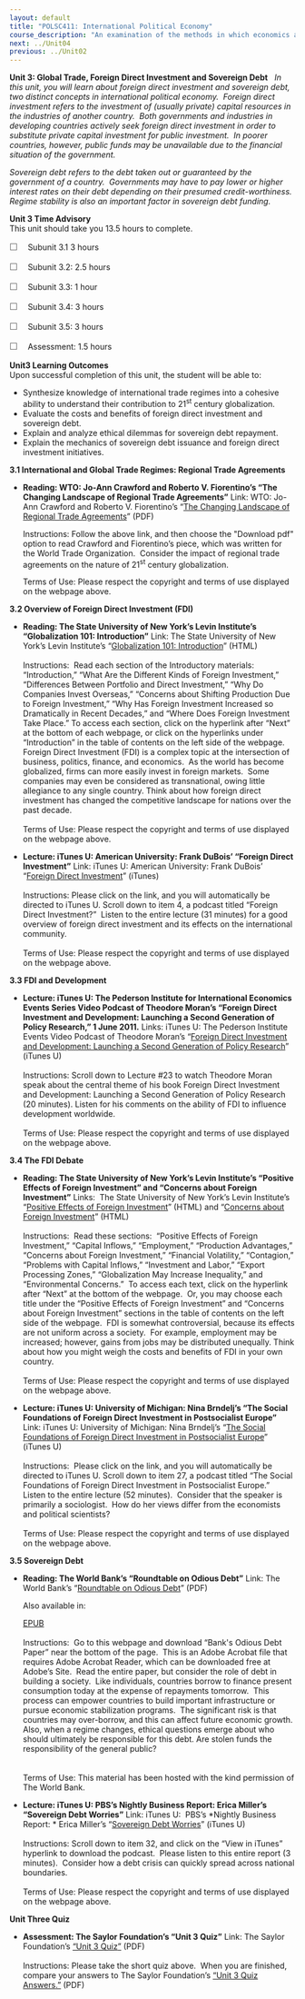 ```yaml
---
layout: default
title: "POLSC411: International Political Economy"
course_description: "An examination of the methods in which economics and politics influence each other when creating policy. Focuses on the international organizations designed to facilitate global economic stability, including the World Trade Organization (WTO) and the International Monetary Fund (IMF)."
next: ../Unit04
previous: ../Unit02
---
```

**Unit 3: Global Trade, Foreign Direct Investment and Sovereign Debt**
<span id="3"></span> 
*In this unit, you will learn about foreign direct investment and
sovereign debt, two distinct concepts in international political
economy.  Foreign direct investment refers to the investment of (usually
private) capital resources in the industries of another country.  Both
governments and industries in developing countries actively seek foreign
direct investment in order to substitute private capital investment for
public investment.  In poorer countries, however, public funds may be
unavailable due to the financial situation of the government.*  
  
 *Sovereign debt refers to the debt taken out or guaranteed by the
government of a country.  Governments may have to pay lower or higher
interest rates on their debt depending on their presumed
credit-worthiness.  Regime stability is also an important factor in
sovereign debt funding.*

**Unit 3 Time Advisory**  
This unit should take you 13.5 hours to complete.  
  
 <span
style="color: rgb(85, 85, 85); font-family: 'Myriad Pro', 'Gill Sans', 'Gill Sans MT', Calibri, sans-serif; font-size: 16px; line-height: 21px; text-align: left; -webkit-text-size-adjust: none; ">☐
   </span>Subunit 3.1 3 hours  
  
 <span
style="color: rgb(85, 85, 85); font-family: 'Myriad Pro', 'Gill Sans', 'Gill Sans MT', Calibri, sans-serif; font-size: 16px; line-height: 21px; text-align: left; -webkit-text-size-adjust: none; ">☐
   </span>Subunit 3.2: 2.5 hours  
  
 <span
style="color: rgb(85, 85, 85); font-family: 'Myriad Pro', 'Gill Sans', 'Gill Sans MT', Calibri, sans-serif; font-size: 16px; line-height: 21px; text-align: left; -webkit-text-size-adjust: none; ">☐
   </span>Subunit 3.3: 1 hour  
  
 <span
style="color: rgb(85, 85, 85); font-family: 'Myriad Pro', 'Gill Sans', 'Gill Sans MT', Calibri, sans-serif; font-size: 16px; line-height: 21px; text-align: left; -webkit-text-size-adjust: none; ">☐
   </span>Subunit 3.4: 3 hours  
  
 <span
style="color: rgb(85, 85, 85); font-family: 'Myriad Pro', 'Gill Sans', 'Gill Sans MT', Calibri, sans-serif; font-size: 16px; line-height: 21px; text-align: left; -webkit-text-size-adjust: none; ">☐
   </span>Subunit 3.5: 3 hours  
  
 <span
style="color: rgb(85, 85, 85); font-family: 'Myriad Pro', 'Gill Sans', 'Gill Sans MT', Calibri, sans-serif; font-size: 16px; line-height: 21px; text-align: left; -webkit-text-size-adjust: none; ">☐
   </span>Assessment: 1.5 hours

**Unit3 Learning Outcomes**  
Upon successful completion of this unit, the student will be able to:  
-   Synthesize knowledge of international trade regimes into a cohesive
    ability to understand their contribution to 21<sup>st</sup> century
    globalization.
-   Evaluate the costs and benefits of foreign direct investment and
    sovereign debt.
-   Explain and analyze ethical dilemmas for sovereign debt repayment.
-   Explain the mechanics of sovereign debt issuance and foreign direct
    investment initiatives.

**3.1 International and Global Trade Regimes: Regional Trade
Agreements** <span id="3.1"></span> 
-   **Reading: WTO: Jo-Ann Crawford and Roberto V. Fiorentino’s “The
    Changing Landscape of Regional Trade Agreements”**
    Link: WTO: Jo-Ann Crawford and Roberto V. Fiorentino’s “[The
    Changing Landscape of Regional Trade
    Agreements](http://www.wto.org/english/res_e/publications_e/disc_paper8_e.htm)”
    (PDF)  
      
     Instructions: Follow the above link, and then choose the "Download
    pdf" option to read Crawford and Fiorentino’s piece, which was
    written for the World Trade Organization.  Consider the impact of
    regional trade agreements on the nature of 21<sup>st</sup> century
    globalization.  
      
     Terms of Use: Please respect the copyright and terms of use
    displayed on the webpage above.

**3.2 Overview of Foreign Direct Investment (FDI)** <span
id="3.2"></span> 
-   **Reading: The State University of New York’s Levin Institute’s
    “Globalization 101: Introduction”**
    Link: The State University of New York’s Levin Institute’s
    “[Globalization 101:
    Introduction](http://www.globalization101.org/introduction-8/)”
    (HTML)  
        
     Instructions:  Read each section of the Introductory materials: 
    “Introduction,” “What Are the Different Kinds of Foreign
    Investment,” “Differences Between Portfolio and Direct Investment,”
    “Why Do Companies Invest Overseas,” “Concerns about Shifting
    Production Due to Foreign Investment,” “Why Has Foreign Investment
    Increased so Dramatically in Recent Decades,” and “Where Does
    Foreign Investment Take Place.” To access each section, click on the
    hyperlink after “Next” at the bottom of each webpage, or click on
    the hyperlinks under “Introduction” in the table of contents on the
    left side of the webpage.  Foreign Direct Investment (FDI) is a
    complex topic at the intersection of business, politics, finance,
    and economics.  As the world has become globalized, firms can more
    easily invest in foreign markets.  Some companies may even be
    considered as transnational, owing little allegiance to any single
    country. Think about how foreign direct investment has changed the
    competitive landscape for nations over the past decade.  
        
     Terms of Use: Please respect the copyright and terms of use
    displayed on the webpage above.

-   **Lecture: iTunes U: American University: Frank DuBois’ “Foreign
    Direct Investment”**
    Link: iTunes U: American University: Frank DuBois’ “[Foreign Direct
    Investment](http://deimos3.apple.com/WebObjects/Core.woa/Browse/american.edu.2118357335)”
    (iTunes)  
        
     Instructions: Please click on the link, and you will automatically
    be directed to iTunes U. Scroll down to item 4, a podcast titled
    “Foreign Direct Investment?”  Listen to the entire lecture (31
    minutes) for a good overview of foreign direct investment and its
    effects on the international community.  
        
     Terms of Use: Please respect the copyright and terms of use
    displayed on the webpage above.

**3.3 FDI and Development** <span id="3.3"></span> 
-   **Lecture: iTunes U: The Pederson Institute for International
    Economics Events Series Video Podcast of Theodore Moran’s “Foreign
    Direct Investment and Development: Launching a Second Generation of
    Policy Research,” 1 June 2011.**
    Links: iTunes U: The Pederson Institute Events Video Podcast of
    Theodore Moran’s “[Foreign Direct Investment and Development:
    Launching a Second Generation of Policy
    Research](http://itunes.apple.com/us/podcast/peterson-institute-events/id372381976)”
    (iTunes U)  
        
     Instructions: Scroll down to Lecture \#23 to watch Theodore Moran
    speak about the central theme of his book Foreign Direct Investment
    and Development: Launching a Second Generation of Policy Research
    (20 minutes). Listen for his comments on the ability of FDI to
    influence development worldwide.  
        
     Terms of Use: Please respect the copyright and terms of use
    displayed on the webpage above.

**3.4 The FDI Debate** <span id="3.4"></span> 
-   **Reading: The State University of New York’s Levin Institute’s
    “Positive Effects of Foreign Investment” and “Concerns about Foreign
    Investment”**
    Links:  The State University of New York’s Levin Institute’s
    “[Positive Effects of Foreign
    Investment](http://www.globalization101.org/positive-effects-of-foreign-investment/)”
    (HTML) and “[Concerns about Foreign
    Investment](http://www.globalization101.org/financial-volatility/)”
    (HTML)  
        
     Instructions:  Read these sections:  “Positive Effects of Foreign
    Investment,” “Capital Inflows,” “Employment,” “Production
    Advantages,” “Concerns about Foreign Investment,” “Financial
    Volatility,” “Contagion,” “Problems with Capital Inflows,”
    “Investment and Labor,” “Export Processing Zones,” “Globalization
    May Increase Inequality,” and “Environmental Concerns.”  To access
    each text, click on the hyperlink after “Next” at the bottom of the
    webpage.  Or, you may choose each title under the “Positive Effects
    of Foreign Investment” and “Concerns about Foreign Investment”
    sections in the table of contents on the left side of the webpage. 
    FDI is somewhat controversial, because its effects are not uniform
    across a society.  For example, employment may be increased;
    however, gains from jobs may be distributed unequally. Think about
    how you might weigh the costs and benefits of FDI in your own
    country.  
        
     Terms of Use: Please respect the copyright and terms of use
    displayed on the webpage above.

-   **Lecture: iTunes U: University of Michigan: Nina Brndelj’s “The
    Social Foundations of Foreign Direct Investment in Postsocialist
    Europe”**
    Link: iTunes U: University of Michigan: Nina Brndelj’s “[The Social
    Foundations of Foreign Direct Investment in Postsocialist
    Europe](http://deimos3.apple.com/WebObjects/Core.woa/Browse/umich-public.1926863451)”
    (iTunes U)  
        
     Instructions:  Please click on the link, and you will automatically
    be directed to iTunes U. Scroll down to item 27, a podcast titled
    “The Social Foundations of Foreign Direct Investment in
    Postsocialist Europe.”  Listen to the entire lecture (52 minutes). 
    Consider that the speaker is primarily a sociologist.  How do her
    views differ from the economists and political scientists?  
        
     Terms of Use: Please respect the copyright and terms of use
    displayed on the webpage above.

**3.5 Sovereign Debt** <span id="3.5"></span> 
-   **Reading: The World Bank’s “Roundtable on Odious Debt”**
    Link: The World Bank’s “[Roundtable on Odious
    Debt](https://resources.saylor.org/archived/wp-content/uploads/2011/08/Polsc411-3.4-OdiousDebtPaper.pdf)”
    (PDF)  
      
     Also available in:  

    [EPUB](https://resources.saylor.org/archived/wp-content/uploads/2011/08/Polsc411-3.4-OdiousDebtPaper-epub.epub)  
        
     Instructions:  Go to this webpage and download “Bank's Odious Debt
    Paper” near the bottom of the page.  This is an Adobe Acrobat file
    that requires Adobe Acrobat Reader, which can be downloaded free at
    Adobe’s Site.  Read the entire paper, but consider the role of debt
    in building a society.  Like individuals, countries borrow to
    finance present consumption today at the expense of repayments
    tomorrow.  This process can empower countries to build important
    infrastructure or pursue economic stabilization programs.  The
    significant risk is that countries may over-borrow, and this can
    affect future economic growth.  Also, when a regime changes, ethical
    questions emerge about who should ultimately be responsible for this
    debt. Are stolen funds the responsibility of the general public?  
        
        
     Terms of Use: This material has been hosted with the kind
    permission of The World Bank.

-   **Lecture: iTunes U: PBS’s Nightly Business Report: Erica Miller’s
    “Sovereign Debt Worries”**
    Link: iTunes U:  PBS’s *Nightly Business Report: * Erica Miller’s
    “[Sovereign Debt
    Worries](http://itunes.apple.com/in/podcast/how-economy-works-nightly/id344492018)”
    (iTunes U)  
        
     Instructions: Scroll down to item 32, and click on the “View in
    iTunes” hyperlink to download the podcast.  Please listen to this
    entire report (3 minutes).  Consider how a debt crisis can quickly
    spread across national boundaries.  
        
     Terms of Use: Please respect the copyright and terms of use
    displayed on the webpage above.

**Unit Three Quiz** <span id="3.6"></span> 
-   **Assessment: The Saylor Foundation’s “Unit 3 Quiz”**
    Link: The Saylor Foundation’s [“Unit 3
    Quiz](https://resources.saylor.org/archived/wp-content/uploads/2011/06/POLSC411-Unit-Three-Quiz.pdf)[”](https://resources.saylor.org/archived/wp-content/uploads/2011/06/POLSC411-Unit-Three-Quiz.pdf)
    (PDF)  
        
     Instructions: Please take the short quiz above.  When you are
    finished, compare your answers to The Saylor Foundation’s [“Unit 3
    Quiz
    Answers](https://resources.saylor.org/archived/wp-content/uploads/2011/06/POLSC411-Unit-Three-Quiz-Answers.pdf)[.”](https://resources.saylor.org/archived/wp-content/uploads/2011/06/POLSC411-Unit-Three-Quiz-Answers.pdf)
    (PDF)


